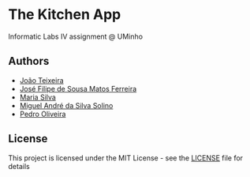 # The Kitchen App
Informatic Labs IV assignment @ UMinho

## Authors
* [João Teixeira](https://github.com/jtexeira)
* [José Filipe de Sousa Matos Ferreira](https://github.com/JoseFilipeFerreira)
* [Maria Silva](https://github.com/msilva99)
* [Miguel André da Silva Solino](https://github.com/Manilator)
* [Pedro Oliveira](https://github.com/pedromgdo)

## License

This project is licensed under the MIT License - see the [LICENSE](LICENSE) file for details
